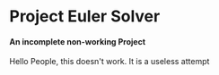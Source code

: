 # Project Euler Solver
#### An incomplete non-working Project

Hello People, this doesn't work.
It is a useless attempt
